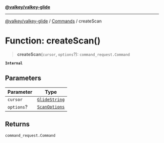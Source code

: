 [**@valkey/valkey-glide**](../../README.md)

***

[@valkey/valkey-glide](../../modules.md) / [Commands](../README.md) / createScan

# Function: createScan()

> **createScan**(`cursor`, `options`?): `command_request.Command`

**`Internal`**

## Parameters

| Parameter | Type |
| ------ | ------ |
| `cursor` | [`GlideString`](../../BaseClient/type-aliases/GlideString.md) |
| `options`? | [`ScanOptions`](../interfaces/ScanOptions.md) |

## Returns

`command_request.Command`
